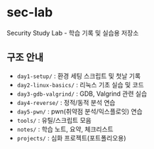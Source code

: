 # sec-lab

Security Study Lab - 학습 기록 및 실습용 저장소

## 구조 안내
- `day1-setup/` : 환경 세팅 스크립트 및 첫날 기록
- `day2-linux-basics/` : 리눅스 기초 실습 및 코드
- `day3-gdb-valgrind/` : GDB, Valgrind 관련 실습
- `day4-reverse/` : 정적/동적 분석 연습
- `day5-pwn/` : pwn(취약점 분석/익스플로잇) 연습
- `tools/` : 유틸/스크립트 모음
- `notes/` : 학습 노트, 요약, 체크리스트
- `projects/` : 심화 프로젝트(포트폴리오용)

